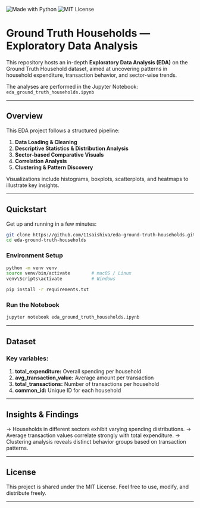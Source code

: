 <!-- Header badge examples -->
![Made with Python](https://img.shields.io/badge/Made%20with-Python-blue)
![MIT License](https://img.shields.io/badge/License-MIT-green)

# Ground Truth Households — Exploratory Data Analysis

This repository hosts an in-depth **Exploratory Data Analysis (EDA)** on the Ground Truth Household dataset, aimed at uncovering patterns in household expenditure, transaction behavior, and sector-wise trends.

The analyses are performed in the Jupyter Notebook: `eda_ground_truth_households.ipynb`

---

##  Overview

This EDA project follows a structured pipeline:

1. **Data Loading & Cleaning**  
2. **Descriptive Statistics & Distribution Analysis**  
3. **Sector-based Comparative Visuals**  
4. **Correlation Analysis**  
5. **Clustering & Pattern Discovery**

Visualizations include histograms, boxplots, scatterplots, and heatmaps to illustrate key insights.

---

##  Quickstart

Get up and running in a few minutes:

```bash
git clone https://github.com/11saishiva/eda-ground-truth-households.git
cd eda-ground-truth-households
```

###  Environment Setup

```bash
python -m venv venv
source venv/bin/activate        # macOS / Linux
venv\Scripts\activate           # Windows

pip install -r requirements.txt
```
###  Run the Notebook

```bash
jupyter notebook eda_ground_truth_households.ipynb
```
---

##  Dataset

###  Key variables:

1. **total_expenditure:** Overall spending per household
2. **avg_transaction_value:** Average amount per transaction
3. **total_transactions:** Number of transactions per household
4. **common_id:** Unique ID for each household

---

##  Insights & Findings

-> Households in different sectors exhibit varying spending distributions.
-> Average transaction values correlate strongly with total expenditure.
-> Clustering analysis reveals distinct behavior groups based on transaction patterns.

---

##  License

This project is shared under the MIT License. Feel free to use, modify, and distribute freely.

---
